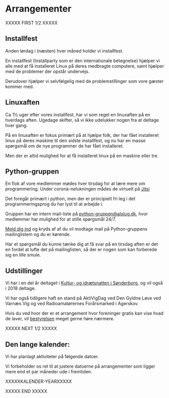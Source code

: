 # Arrangementer

XXXXX FIRST 1/2 XXXXX

## Installfest
Anden lørdag i (næsten) hver måned holder vi installfest.

En installfest (Installparty som er den internationale betegnelse) hjælper vi alle med at få installeret Linux på deres
medbragte computere, samt hjælper med de problemer der opstår undervejs.

Derudover hjælper vi selvfølgelig med de problemstillinger som vore gæster kommer med.
			
## Linuxaften
Ca 1½ uger efter vores installfest, har vi som regel en linuxaften på en hverdags aften. Ugedage skifter, så vi ikke
udelukker nogen fra at deltage hver gang.
		 
På en linuxaften er fokus primært på at hjælpe folk, der har fået installeret linux på deres maskine til den sidste installfest, 
og nu har en masse spørgsmål om de nye programmer de har fået installeret.
		 
Men der er altid mulighed for at få installeret linux på en maskine eller tre.

## Python-gruppen
En flok af vore medlemmer mødes hver tirsdag for at lære mere om programmering. Under corona-nelukningen mådes de virtuelt på
[Jitsi](https://meet.jit.si/AlsLUG)

Det foregår primært i python, men der er principielt fri leg i det programmeringsprog du har lyst til at arbejde i.

Gruppen har en intern mail-liste på python-gruppen@alslug.dk, hvor medlemmer har mulighed for at stille spørgsmål 24/7.

[Meld dig ind](https://www.alslug.dk/medlemskab/indmeldelse.html) og kryds af af du vil modtage mail på Python-gruppens mailinglistem og du er kørende.

Har et spørgsmål du kunne tænke dig at få svar på en tirsdag aften er det en fordel at lufte det på mailinglisten, så der er nogen som kan forberede sig en lille smule.

## Udstillinger
Vi har i en del år deltaget i <a href='http://kulturnat.info'>Kultur- og idrætsnatten i Sønderborg</a>, og vil også i 2018 deltage.

Vi har også tidligere haft en stand på AktiVigDag ved Den Gyldne Løve ved Varnæs Vig og
ved Radioamatørernes Forårsmarked i Agerskov.

Hvis du ved hvor der er et arrangement hvor foreninger gratis kan vise hvad de laver, vil 
[bestyrelsen](/om/kontakt.md) meget gerne høre nærmere.

XXXXX NEXT 1/2 XXXXX

## Den lange kalender:
Vi har planlagt aktiviteter på følgende datoer.

Vi forbeholder os ret til at justere datoerne på arrangementer som ligger mere end et par måneder ude i fremtiden.

XXXXXKALENDER-YEARXXXXX

XXXXX END XXXXX
